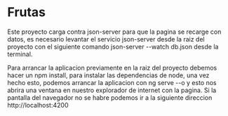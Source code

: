 # Frutas
Este proyecto carga contra json-server  para que la pagina se recarge con datos, es necesario levantar el servicio json-server desde la raiz del proyecto con el siguiente comando json-server --watch db.json desde la terminal.

Para arrancar la aplicacion previamente en la raiz del proyecto debemos hacer un npm install, para instalar las dependencias de node, una vez hecho esto, podemos arrancar la aplicacion con ng serve --o y esto nos abrira una ventana en nuestro explorador de internet con la pagina. Si la pantalla del navegador no se habre podemos ir a la siguiente direccion http://localhost:4200





